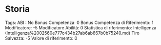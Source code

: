 # Storia

Tags: ABI
: No
Bonus Competenza: 0
Bonus Competenza di Riferimento: 1
Modificatore: -5
Modificatore  Abilità: 0
Statistica di riferimento: Intelligenza (Intelligenza%2002560e777c434b27ab6ab667b0b75240.md)
Tiro Salvezza: -5
Valore di riferimento: 0